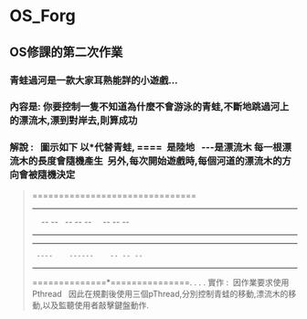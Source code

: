 # OS_Forg
## OS修課的第二次作業

### 青蛙過河是一款大家耳熟能詳的小遊戲...
### 內容是: 你要控制一隻不知道為什麼不會游泳的青蛙,不斷地跳過河上的漂流木,漂到對岸去,則算成功
### 解說 :   圖示如下 以*代替青蛙, ====  是陸地    ---是漂流木 每一根漂流木的長度會隨機產生  另外,每次開始遊戲時,每個河道的漂流木的方向會被隨機決定

           
>===============================
>   -- --      - -- -- -      - -- -- -
>     -- --    -- -- --      -- -- --
>  - -- -    - -- -- -    -- -- --
>    ----    ------    -- -- --
>      ----    ------    -- -- --
> -- --    -- -- --    -- -- --
>==============*===============.
.
.
.
實作 :  因作業要求使用Pthread   
因此在規劃後使用三個pThread,分別控制青蛙的移動,漂流木的移動,以及監聽使用者敲擊鍵盤動作.

